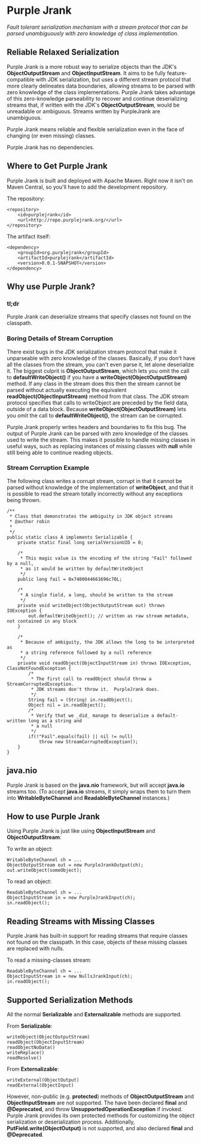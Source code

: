 # Purple Jrank
_Fault tolerant serialization mechanism with a stream protocol that can be parsed unambiguously with zero knowledge of class implementation._

## Reliable Relaxed Serialization
Purple Jrank is a more robust way to serialize objects than the JDK's **ObjectOutputStream** and **ObjectInputStream**.  It aims to be fully feature-compatible with JDK serialization, but uses a different stream protocol that more clearly delineates data boundaries, allowing streams to be parsed with zero knowledge of the class implementations.  Purple Jrank takes advantage of this zero-knowledge parseability to recover and continue deserializing streams that, if written with the JDK's **ObjectOutputStream**, would be unreadable or ambiguous.  Streams written by PurpleJrank are unambiguous.

Purple Jrank means reliable and flexible serialization even in the face of changing (or even missing) classes.

Purple Jrank has no dependencies.

## Where to Get Purple Jrank

Purple Jrank is built and deployed with Apache Maven.  Right now it isn't on Maven Central, so you'll have to add the development repository.

The repository:

    <repository>
        <id>purplejrank</id>
        <url>http://repo.purplejrank.org/</url>
    </repository>

The artifact itself:

    <dependency>
        <groupId>org.purplejrank</groupId>
        <artifactId>purplejrank</artifactId>
        <version>0.0.1-SNAPSHOT</version>
    </dependency>

## Why use Purple Jrank?
### tl;dr
Purple Jrank can deserialize streams that specify classes not found on the classpath.

### Boring Details of Stream Corruption
There exist bugs in the JDK serialization stream protocol that make it unparseable with zero knowledge of the classes.  Basically, if you don't have all the classes from the stream, you can't even parse it, let alone deserialize it.  The biggest culprit is **ObjectOutputStream**, which lets you omit the call to **defaultWriteObject()** if you have a **writeObject(ObjectOutputStream)** method.  If any class in the stream does this then the stream cannot be parsed without actually executing the equivalent **readObject(ObjectInputStream)** method from that class.  The JDK stream protocol specifies that calls to writeObject are preceded by the field data, outside of a data block.  Because **writeObject(ObjectOutputStream)** lets you omit the call to **defaultWriteObject()**, the stream can be corrupted.

Purple Jrank properly writes headers and boundaries to fix this bug.  The output of Purple Jrank can be parsed with zero knowledge of the classes used to write the stream.  This makes it possible to handle missing classes in useful ways, such as replacing instances of missing classes with **null** while still being able to continue reading objects.

### Stream Corruption Example
The following class writes a corrupt stream, corrupt in that it cannot be parsed without knowledge of the implementation of **writeObject**, and that it is possible to read the stream totally incorrectly without any exceptions being thrown.

	/**
	 * Class that demonstrates the ambiguity in JDK object streams
	 * @author robin
	 *
	 */
	public static class A implements Serializable {
		private static final long serialVersionUID = 0;

		/*
		 * This magic value is the encoding of the string "Fail" followed by a null,
		 * as it would be written by defaultWriteObject
		 */
		public long fail = 0x7400044661696c70L;

		/*
		 * A single field, a long, should be written to the stream
		 */
		private void writeObject(ObjectOutputStream out) throws IOException {
			out.defaultWriteObject(); // written as raw stream metadata, not contained in any block
		}

		/*
		 * Because of ambiguity, the JDK allows the long to be interpreted as 
		 * a string reference followed by a null reference
		 */
		private void readObject(ObjectInputStream in) throws IOException, ClassNotFoundException {
			/*
			 * The first call to readObject should throw a StreamCorruptedException.
			 * JDK streams don't throw it.  PurpleJrank does.
			 */
			String fail = (String) in.readObject();
			Object nil = in.readObject();
			/*
			 * Verify that we _did_ manage to deserialize a default-written long as a string and
			 * a null
			 */
			if(!"Fail".equals(fail) || nil != null)
				throw new StreamCorruptedException();
		}
	}


## java.nio

Purple Jrank is based on the **java.nio** framework, but will accept **java.io** streams too.  (To accept **java.io** streams, it simply wraps them to turn them into **WritableByteChannel** and **ReadableByteChannel** instances.)

## How to use Purple Jrank

Using Purple Jrank is just like using **ObjectInputStream** and **ObjectOutputStream**:

To write an object:

    WritableByteChannel ch = ...
    ObjectOutputStream out = new PurpleJrankOutput(ch);
    out.writeObject(someObject);

To read an object:

    ReadableByteChannel ch = ...
    ObjectInputStream in = new PurpleJrankInput(ch);
    in.readObject();

## Reading Streams with Missing Classes

Purple Jrank has built-in support for reading streams that require classes not found on the classpath.  In this case, objects of these missing classes are replaced with nulls.

To read a missing-classes stream:

    ReadableByteChannel ch = ...
    ObjectInputStream in = new NullsJrankInput(ch);
    in.readObject();

## Supported Serialization Methods

All the normal **Serializable** and **Externalizable** methods are supported.

From **Serializable**:

    writeObject(ObjectOutputStream)
    readObject(ObjectInputStream)
    readObjectNoData()
    writeReplace()
    readResolve()

From **Externalizable**:

    writeExternal(ObjectOutput)
    readExternal(ObjectInput)

However, non-public (e.g. **protected**) methods of **ObjectOutputStream** and **ObjectInputStream** are not supported.  The have been declared **final** and **@Deprecated**, and throw **UnsupportedOperationException** if invoked.  Purple Jrank provides its own protected methods for customizing the object serialization or deserialization process.  Additionally, **PutField.write(ObjectOutput)** is not supported, and also declared **final** and **@Deprecated**.